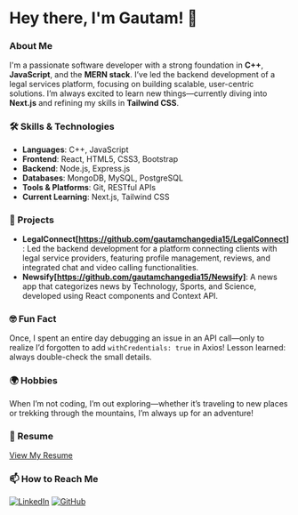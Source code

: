 # Hey there, I'm Gautam! 👋

### About Me
I'm a passionate software developer with a strong foundation in **C++**, **JavaScript**, and the **MERN stack**. I’ve led the backend development of a legal services platform, focusing on building scalable, user-centric solutions. I’m always excited to learn new things—currently diving into **Next.js** and refining my skills in **Tailwind CSS**.

### 🛠️ Skills & Technologies
- **Languages**: C++, JavaScript
- **Frontend**: React, HTML5, CSS3, Bootstrap
- **Backend**: Node.js, Express.js
- **Databases**: MongoDB, MySQL, PostgreSQL
- **Tools & Platforms**: Git, RESTful APIs
- **Current Learning**: Next.js, Tailwind CSS

### 🚀 Projects
- **LegalConnect[https://github.com/gautamchangedia15/LegalConnect]**: Led the backend development for a platform connecting clients with legal service providers, featuring profile management, reviews, and integrated chat and video calling functionalities.
- **Newsify[https://github.com/gautamchangedia15/Newsify]**: A news app that categorizes news by Technology, Sports, and Science, developed using React components and Context API.

### 🤓 Fun Fact
Once, I spent an entire day debugging an issue in an API call—only to realize I’d forgotten to add `withCredentials: true` in Axios! Lesson learned: always double-check the small details.

### 🌍 Hobbies
When I’m not coding, I’m out exploring—whether it’s traveling to new places or trekking through the mountains, I’m always up for an adventure!

### 📄 Resume
[View My Resume](https://drive.google.com/file/d/19FdP6wXRlBVEiaDHON8RLS4Al42AjTS2/view?usp=drive_link)

### 📫 How to Reach Me
[![LinkedIn](https://img.shields.io/badge/LinkedIn-Profile-blue)](https://www.linkedin.com/in/gautam-changedia-43070815b/)
[![GitHub](https://img.shields.io/badge/Email-Profile-black)](gautamchangedia2003@gmail.com)

